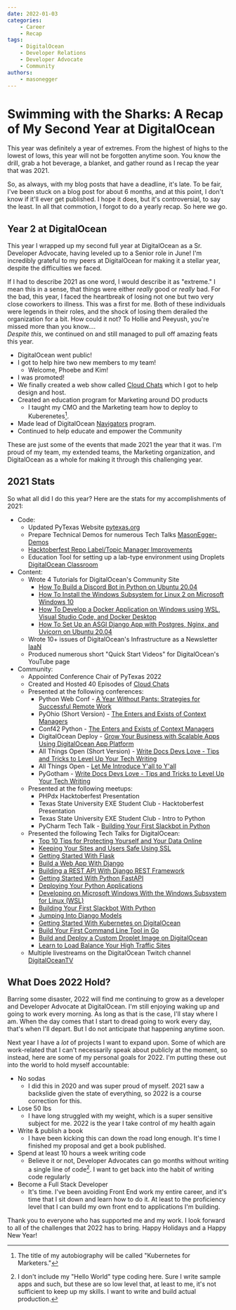 ```yaml
---
date: 2022-01-03
categories:
    - Career
    - Recap
tags: 
    - DigitalOcean
    - Developer Relations
    - Developer Advocate
    - Community
authors:
    - masonegger
---
```


# Swimming with the Sharks: A Recap of My Second Year at DigitalOcean

This year was definitely a year of extremes. From the highest of highs to the lowest of lows, this year will not be forgotten anytime soon. You know the drill, grab a hot beverage, a blanket, and gather round as I recap the year that was 2021.

<!-- more -->

So, as always, with my blog posts that have a deadline, it's late. To be fair, I've been stuck on a blog post for about 6 months, and at this point, I don't know if it'll ever get published. I hope it does, but it's controversial, to say the least. In all that commotion, I forgot to do a yearly recap. So here we go.

## Year 2 at DigitalOcean
This year I wrapped up my second full year at DigitalOcean as a Sr. Developer Advocate, having leveled up to a Senior role in June! I'm incredibly grateful to my peers at DigitalOcean for making it a stellar year, despite the difficulties we faced. 

If I had to describe 2021 as one word, I would describe it as "extreme." I mean this in a sense, that things were either _really_ good or _really_ bad. For the bad, this year, I faced the heartbreak of losing not one but two very close coworkers to illness. This was a first for me. Both of these individuals were legends in their roles, and the shock of losing them derailed the organization for a bit. How could it not? To Hollie and Peeyush, you're missed more than you know....<br> _Despite this_, we continued on and still managed to pull off amazing feats this year. 

* DigitalOcean went public! 
* I got to help hire two new members to my team! 
    * Welcome, Phoebe and Kim!
* I was promoted! 
* We finally created a web show called [Cloud Chats](https://do.co/cloudchats) which I got to help design and host. 
* Created an education program for Marketing around DO products
    * I taught my CMO and the Marketing team how to deploy to Kuberenetes[^1].
* Made lead of DigitalOcean [Navigators](https://do.co/navigators) program.
* Continued to help educate and empower the Community

These are just some of the events that made 2021 the year that it was. I'm proud of my team, my extended teams, the Marketing organization, and DigitalOcean as a whole for making it through this challenging year.

## 2021 Stats
So what all did I do this year? Here are the stats for my accomplishments of 2021:

* Code:
    * Updated PyTexas Website [pytexas.org](https://pytexas.org)
    * Prepare Technical Demos for numerous Tech Talks [MasonEgger-Demos](https://github.com/MasonEgger-Demos)
    * [Hacktoberfest Repo Label/Topic Manager Improvements](https://github.com/do-community/hacktoberfest-repo-topic-apply)
    * Education Tool for setting up a lab-type environment using Droplets [DigitalOcean Classroom](https://github.com/MasonEgger/digitalocean-classroom)
* Content:
    * Wrote 4 Tutorials for DigitalOcean's Community Site
        * [How To Build a Discord Bot in Python on Ubuntu 20.04](https://www.digitalocean.com/community/tutorials/how-to-build-a-discord-bot-in-python-on-ubuntu-20-04)
        * [How To Install the Windows Subsystem for Linux 2 on Microsoft Windows 10](https://www.digitalocean.com/community/tutorials/how-to-install-the-windows-subsystem-for-linux-2-on-microsoft-windows-10)
        * [How To Develop a Docker Application on Windows using WSL, Visual Studio Code, and Docker Desktop](https://www.digitalocean.com/community/tutorials/how-to-develop-a-docker-application-on-windows-using-wsl-visual-studio-code-and-docker-desktop)
        * [How To Set Up an ASGI Django App with Postgres, Nginx, and Uvicorn on Ubuntu 20.04](https://www.digitalocean.com/community/tutorials/how-to-set-up-an-asgi-django-app-with-postgres-nginx-and-uvicorn-on-ubuntu-20-04)
    * Wrote 10+ issues of DigitalOcean's Infrastructure as a Newsletter [IaaN](https://www.digitalocean.com/community/newsletter)
    * Produced numerous short "Quick Start Videos" for DigitalOcean's YouTube page
* Community:
    * Appointed Conference Chair of PyTexas 2022
    * Created and Hosted 40 Episodes of [Cloud Chats](https://www.digitalocean.com/community/pages/cloud-chats)
    * Presented at the following conferences:
        * Python Web Conf - [A Year Without Pants: Strategies for Successful Remote Work](https://www.youtube.com/watch?v=auXm66gZ9JI)
        * PyOhio (Short Version) - [The Enters and Exists of Context Managers](https://www.youtube.com/watch?v=rcs6W5EHJS8)
        * Conf42 Python - [The Enters and Exists of Context Managers](https://www.youtube.com/watch?v=py7GXsgycUs&t=2s)
        * DigitalOcean Deploy - [Grow Your Business with Scalable Apps Using DigitalOcean App Platform](https://www.digitalocean.com/community/tech_talks/grow-your-business-with-scalable-apps-using-digitalocean-app-platform)
        * All Things Open (Short Version) - [Write Docs Devs Love - Tips and Tricks to Level Up Your Tech Writing](https://www.youtube.com/watch?v=he0FD8DoDmU)
        * All Things Open - [Let Me Introduce Y'all to Y'all](https://www.youtube.com/watch?v=MewSOTTlBkk&t=1s)
        * PyGotham - [Write Docs Devs Love - Tips and Tricks to Level Up Your Tech Writing](https://www.youtube.com/watch?v=-4JwlAI-1L0)
    * Presented at the following meetups:
        * PHPdx Hacktoberfest Presentation
        * Texas State University EXE Student Club - Hacktoberfest Presentation
        * Texas State University EXE Student Club - Intro to Python
        * PyCharm Tech Talk - [Building Your First Slackbot in Python](https://www.youtube.com/watch?v=2X8SrKL7E9A)
    * Presented the following Tech Talks for DigitalOcean:
        * [Top 10 Tips for Protecting Yourself and Your Data Online](https://www.digitalocean.com/community/tech_talks/top-10-tips-for-protecting-yourself-and-your-data)
        * [Keeping Your Sites and Users Safe Using SSL](https://www.digitalocean.com/community/tech_talks/keeping-your-sites-and-users-safe-using-ssl)
        * [Getting Started With Flask](https://www.digitalocean.com/community/tech_talks/getting-started-with-flask)
        * [Build a Web App With Django](https://www.digitalocean.com/community/tech_talks/build-a-web-app-with-django)
        * [Building a REST API With Django REST Framework](https://www.digitalocean.com/community/tech_talks/building-a-rest-api-with-django-rest-framework)
        * [Getting Started With Python FastAPI](https://www.digitalocean.com/community/tech_talks/getting-started-with-python-fastapi)
        * [Deploying Your Python Applications](https://www.digitalocean.com/community/tech_talks/deploying-your-python-applications)
        * [Developing on Microsoft Windows With the Windows Subsystem for Linux (WSL)](https://www.digitalocean.com/community/tech_talks/developing-on-windows-with-the-wsl)
        * [Building Your First Slackbot With Python](https://www.digitalocean.com/community/tech_talks/building-your-first-slackbot-with-python)
        * [Jumping Into Django Models](https://www.digitalocean.com/community/tech_talks/jumping-into-django-models)
        * [Getting Started With Kubernetes on DigitalOcean](https://www.digitalocean.com/community/tech_talks/getting-started-with-kubernetes-on-digitalocean)
        * [Build Your First Command Line Tool in Go](https://www.digitalocean.com/community/tech_talks/build-your-first-command-line-tool-in-go)
        * [Build and Deploy a Custom Droplet Image on DigitalOcean](https://www.digitalocean.com/community/tech_talks/build-and-deploy-a-custom-droplet-image-on-digitalocean)
        * [Learn to Load Balance Your High Traffic Sites](https://www.digitalocean.com/community/tech_talks/getting-started-with-load-balancers)
    * Multiple livestreams on the DigitalOcean Twitch channel [DigitalOceanTV](https://twitch.tv/digitaloceantv)

## What Does 2022 Hold?
Barring some disaster, 2022 will find me continuing to grow as a developer and Developer Advocate at DigitalOcean. I'm still enjoying waking up and going to work every morning. As long as that is the case, I'll stay where I am. When the day comes that I start to dread going to work every day, that's when I'll depart. But I do not anticipate that happening anytime soon.

Next year I have a _lot_ of projects I want to expand upon. Some of which are work-related that I can't necessarily speak about publicly at the moment, so instead, here are some of my personal goals for 2022. I'm putting these out into the world to hold myself accountable:

* No sodas
    * I did this in 2020 and was super proud of myself. 2021 saw a backslide given the state of everything, so 2022 is a course correction for this.
* Lose 50 lbs
    * I have long struggled with my weight, which is a super sensitive subject for me. 2022 is the year I take control of my health again
* Write & publish a book
    * I have been kicking this can down the road long enough. It's time I finished my proposal and get a book published.
* Spend at least 10 hours a week writing code
    * Believe it or not, Developer Advocates can go months without writing a single line of code[^2]. I want to get back into the habit of writing code regularly
* Become a Full Stack Developer
    * It's time. I've been avoiding Front End work my entire career, and it's time that I sit down and learn how to do it. At least to the proficiency level that I can build my own front end to applications I'm building.

Thank you to everyone who has supported me and my work. I look forward to all of the challenges that 2022 has to bring. Happy Holidays and a Happy New Year!

[^1]: The title of my autobiography will be called "Kubernetes for Marketers."

[^2]: I don't include my "Hello World" type coding here. Sure I write sample apps and such, but these are so low level that, at least to me, it's not sufficient to keep up my skills. I want to write and build actual production.
